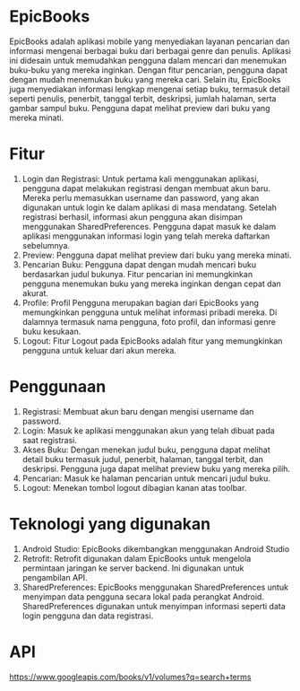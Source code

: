 # EpicBooks

EpicBooks adalah aplikasi mobile yang menyediakan layanan pencarian dan informasi mengenai berbagai buku dari berbagai genre dan penulis. Aplikasi ini didesain untuk memudahkan pengguna dalam mencari dan menemukan buku-buku yang mereka inginkan. Dengan fitur pencarian, pengguna dapat dengan mudah menemukan buku yang mereka cari. Selain itu, EpicBooks juga menyediakan informasi lengkap mengenai setiap buku, termasuk detail seperti penulis, penerbit, tanggal terbit, deskripsi, jumlah halaman, serta gambar sampul buku. Pengguna dapat melihat preview dari buku yang mereka minati.

# Fitur

1. Login dan Registrasi: Untuk pertama kali menggunakan aplikasi, pengguna dapat melakukan registrasi dengan membuat akun baru. Mereka perlu memasukkan username dan password, yang akan digunakan untuk login ke dalam aplikasi di masa mendatang. Setelah registrasi berhasil, informasi akun pengguna akan disimpan menggunakan SharedPreferences. Pengguna dapat masuk ke dalam aplikasi menggunakan informasi login yang telah mereka daftarkan sebelumnya.
2. Preview: Pengguna dapat melihat preview dari buku yang mereka minati.
3. Pencarian Buku: Pengguna dapat dengan mudah mencari buku berdasarkan judul bukunya. Fitur pencarian ini memungkinkan pengguna menemukan buku yang mereka inginkan dengan cepat dan akurat.
4. Profile: Profil Pengguna merupakan bagian dari EpicBooks yang memungkinkan pengguna untuk melihat informasi pribadi mereka. Di dalamnya termasuk nama pengguna, foto profil, dan informasi genre buku kesukaan.
5. Logout: Fitur Logout pada EpicBooks adalah fitur yang memungkinkan pengguna untuk keluar dari akun mereka.

# Penggunaan

1. Registrasi: Membuat akun baru dengan mengisi username dan password.
2. Login: Masuk ke aplikasi menggunakan akun yang telah dibuat pada saat registrasi.
3. Akses Buku: Dengan menekan judul buku, pengguna dapat melihat detail buku termasuk judul, penerbit, halaman, tanggal terbit, dan deskripsi. Pengguna juga dapat melihat preview buku yang mereka pilih.
4. Pencarian: Masuk ke halaman pencarian untuk mencari judul buku.
5. Logout: Menekan tombol logout dibagian kanan atas toolbar.

# Teknologi yang digunakan

1. Android Studio: EpicBooks dikembangkan menggunakan Android Studio
2. Retrofit: Retrofit digunakan dalam EpicBooks untuk mengelola permintaan jaringan ke server backend. Ini digunakan untuk pengambilan API.
3. SharedPreferences: EpicBooks menggunakan SharedPreferences untuk menyimpan data pengguna secara lokal pada perangkat Android. SharedPreferences digunakan untuk menyimpan informasi seperti data login pengguna dan data registrasi.

# API

https://www.googleapis.com/books/v1/volumes?q=search+terms

